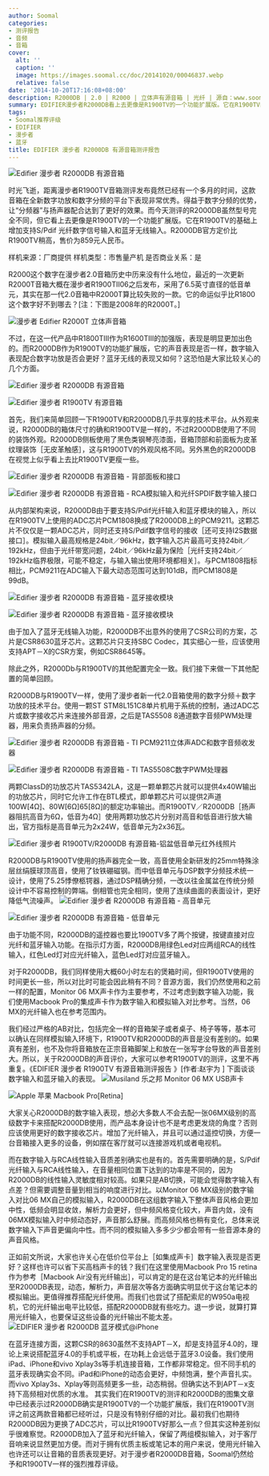 ```yaml
---
author: Soomal
categories:
- 测评报告
- 音频
- 音箱
cover:
  alt: ''
  caption: ''
  image: https://images.soomal.cc/doc/20141020/00046837.webp
  relative: false
date: '2014-10-20T17:16:08+08:00'
description: R2000DB | 2.0 | R2000 | 立体声有源音箱 | 光纤 | 源自：www.soomal.com | 版权：原创 |  平均/总评分：09.52/533
summary: EDIFIER漫步者R2000DB看上去更像是R1900TV的一个功能扩展版。它在R1900TV的基础上增加支持了一个S/Pdif 光纤数字信号输入和蓝牙无线输入支持。R2000DB官方定价比R1900TV稍高，售价为859元人民币
tags:
- Soomal推荐评级
- EDIFIER
- 漫步者
- 蓝牙
title: EDIFIER 漫步者 R2000DB 有源音箱测评报告
---
```


![Edifier 漫步者 R2000DB 有源音箱](https://images.soomal.cc/doc/20140912/00045893.webp)



时光飞逝，距离漫步者R1900TV音箱测评发布竟然已经有一个多月的时间，这款音箱在全新数字功放和数字分频的平台下表现非常优秀。得益于数字分频的优势，让“分频器”与扬声器配合达到了更好的效果。而今天测评的R2000DB虽然型号完全不同，但它看上去更像是R1900TV的一个功能扩展版。它在R1900TV的基础上增加支持S/Pdif 光纤数字信号输入和蓝牙无线输入。R2000DB官方定价比R1900TV稍高，售价为859元人民币。



样机来源：厂商提供
样机类型：市售量产机
是否商业关系：是



R2000这个数字在漫步者2.0音箱历史中历来没有什么地位，最近的一次更新R2000T音箱大概在漫步者R1900TII06之后发布，采用了6.5英寸直径的低音单元，其实在那一代2.0音箱中R2000T算比较失败的一款。它的命运似乎比R1800这个数字好不到哪去？[注：下图是2008年的R2000T。]



![漫步者 Edifier R2000T 立体声音箱](https://images.soomal.cc/doc/20090905/00002712.webp)



不过，在这一代产品中R1800TIII作为R1600TIII的加强版，表现是明显更加出色的。而R2000DB作为R1900TV的功能扩展版，它的声音表现是否一样，数字输入表现配合数字功放是否会更好？蓝牙无线的表现又如何？这恐怕是大家比较关心的几个方面。



![Edifier 漫步者 R2000DB 有源音箱](https://images.soomal.cc/doc/20140912/00045892_01.webp)



![Edifier 漫步者 R1900TV 有源音箱](https://images.soomal.cc/doc/20140819/00045093_01.webp)



首先，我们来简单回顾一下R1900TV和R2000DB几乎共享的技术平台。从外观来说，R2000DB的箱体尺寸的确和R1900TV是一样的，不过R2000DB使用了不同的装饰外观。R2000DB侧板使用了黑色类钢琴亮漆面，音箱顶部和前面板为皮革纹理装饰［无皮革触感］，这与R1900TV的外观风格不同。另外黑色的R2000DB在视觉上似乎看上去比R1900TV更瘦一些。



![Edifier 漫步者 R2000DB 有源音箱 - 背部面板和接口](https://images.soomal.cc/doc/20140912/00045897_01.webp)



![Edifier 漫步者 R2000DB 有源音箱 - RCA模拟输入和光纤SPDIF数字输入接口](https://images.soomal.cc/doc/20140912/00045898_01.webp)



从内部架构来说，R2000DB由于要支持S/Pdif光纤输入和蓝牙模块的输入，所以在R1900TV上使用的ADC芯片PCM1808换成了R2000DB上的PCM9211。这颗芯片不仅仅是一颗ADC芯片，同时还支持S/Pdif数字信号的接收［还可支持I2S数据接口］。模拟输入最高规格是24bit／96kHz，数字输入芯片最高可支持24bit／192kHz，但由于光纤带宽问题，24bit／96kHz最为保险［光纤支持24bit／192kHz临界极限，可能不稳定，与输入输出使用环境都相关］。与PCM1808指标相比，PCM9211在ADC输入下最大动态范围可达到101dB，而PCM1808是99dB。



![Edifier 漫步者 R2000DB 有源音箱 - 蓝牙接收模块](https://images.soomal.cc/doc/20140912/00045909_01.webp)



![Edifier 漫步者 R2000DB 有源音箱 - 蓝牙接收模块](https://images.soomal.cc/doc/20140912/00045910_01.webp)



由于加入了蓝牙无线输入功能，R2000DB不出意外的使用了CSR公司的方案，芯片是CSR8630蓝牙芯片。这颗芯片只支持SBC Codec，其实细心一些，应该使用支持APT－X的CSR方案，例如CSR8645等。



除此之外，R2000Db与R1900TV的其他配置完全一致。我们接下来做一下其他配置的简单回顾。



R2000DB与R1900TV一样，使用了漫步者新一代2.0音箱使用的数字分频＋数字功放的技术平台。使用一颗ST STM8L151C8单片机用于系统的控制，通过ADC芯片或数字接收芯片来连接外部音源，之后是TAS5508 8通道数字音频PWM处理器，用来负责扬声器的分频。



![Edifier 漫步者 R2000DB 有源音箱 - TI PCM9211立体声ADC和数字音频收发器](https://images.soomal.cc/doc/20140912/00045905_01.webp)



![Edifier 漫步者 R2000DB 有源音箱 - TI TAS5508C数字PWM处理器](https://images.soomal.cc/doc/20140912/00045906_01.webp)



两颗ClassD的功放芯片TAS5342LA，这是一颗单颗芯片就可以提供4x40W输出的功放芯片，同时它允许工作在BTL模式，即单颗芯片可以提供2声道100W[4Ω]、80W[6Ω]65[8Ω]的额定功率输出。而R1900TV／R2000DB［扬声器阻抗高音为6Ω，低音为4Ω］使用两颗功放芯片分别对高音和低音进行放大输出，官方指标是高音单元为2x24W，低音单元为2x36瓦。

![Edifier 漫步者 R1900TV/R2000DB 有源音箱-铝盆低音单元红外线照片](https://images.soomal.cc/doc/20140910/00045784.webp)




R2000DB与R1900TV使用的扬声器完全一致，高音使用全新研发的25mm特殊涂层丝绢膜球顶高音，使用了钕铁硼磁钢。而中低音单元与DSP数字分频技术统一设计，使用了5.25悸僚柩锷器，通过DSP精确分频，一改以往金属盆在传统分频设计中不容易控制的弊端。倒相管也完全相同，使用了连续曲面的表面设计，更好降低气流噪声。
![Edifier 漫步者 R2000DB 有源音箱 - 高音单元](https://images.soomal.cc/doc/20140912/00045912_01.webp)




![Edifier 漫步者 R2000DB 有源音箱 - 低音单元](https://images.soomal.cc/doc/20140912/00045913_01.webp)




由于功能不同，R2000DB的遥控器也要比1900TV多了两个按键，按键直接对应光纤和蓝牙输入功能。在指示灯方面，R2000DB用绿色Led对应两组RCA的线性输入，红色Led灯对应光纤输入，蓝色Led灯对应蓝牙输入。

对于R2000DB，我们同样使用大概60小时左右的煲箱时间，但R1900TV使用的时间更长一些，所以对比时可能会因此稍有不同？音源方面，我们仍然使用和之前一样的配置，Monitor 06 MX声卡作为主要参考，不过考虑到数字输入功能，我们使用Macbook Pro的集成声卡作为数字输入和模拟输入对比参考。当然，06 MX的光纤输入也在参考范围内。

我们经过严格的AB对比，包括完全一样的音箱架子或者桌子、椅子等等，基本可以确认在同样模拟输入环境下，R1900TV和R2000DB的声音是没有差别的。如果真有差别，也不及你将音箱放在正宗音箱脚架上和放在一张写字台导致的声音差别大。所以，关于R2000DB的声音评价，大家可以参考R1900TV的测评，这里不再重复。《EDIFIER 漫步者 R1900TV 有源音箱测评报告 》[作者:赵宇为 ]
下面谈谈数字输入和蓝牙输入的表现。
![Musiland 乐之邦 Monitor 06 MX USB声卡](https://images.soomal.cc/doc/20131129/00037936_01.webp)




![Apple 苹果 Macbook Pro[Retina]](https://images.soomal.cc/doc/20140929/00046369_01.webp)




大家关心R2000DB的数字输入表现，想必大多数人不会去配一张06MX级别的高级数字卡来搭配R2000DB使用，而产品本身设计也不是考虑更发烧的角度？否则应该使用更好的数字接收芯片。增加了光纤输入，并且可以通过遥控切换，方便一台音箱接入更多的设备，例如摆在客厅就可以连接游戏机或者电视机。

而在数字输入与RCA线性输入音质差别确实也是有的。首先需要明确的是，S/Pdif光纤输入与RCA线性输入，在音量相同位置下达到的功率是不同的，因为R2000DB的线性输入灵敏度相对较高。如果只是AB切换，可能会觉得数字输入有点差？但需要调整音量到相当的响度进行对比。以Monitor 06 MX级别的数字输入对比06 MX自己的模拟输入，R2000DB在这组数字输入下整体声音风格会更加中性，低频会明显收敛，解析力会更好，但中频风格变化较大，声音内敛，没有06MX模拟输入时中频动态好，声音那么舒展。而高频风格也稍有变化，总体来说数字输入下声音更偏向中性。而不同的模拟输入多多少少都会带有一些音源本身的声音风格。

正如前文所说，大家也许关心在低价位平台上［如集成声卡］数字输入表现是否更好？这样也许可以省下买高档声卡的钱？我们在这里使用Macbook Pro 15 retina作为参考［Macbook Air没有光纤输出］，可以肯定的是在这台笔记本的光纤输出至R2000DB表现，动态，解析力，声音层次等各方面确实明显优于这台笔记本的模拟输出。更值得推荐搭配光纤使用。而我们也尝试了搭配索尼的W950a电视机，它的光纤输出电平比较低，搭配R2000DB就有些吃力。退一步说，就算打算用光纤输入，也要保证这些设备的光纤输出不能太差。
![EDIFIER 漫步者 R2000DB 蓝牙模式@iPhone](https://images.soomal.cc/doc/20141020/00046835.webp)




在蓝牙连接方面，这颗CSR的8630虽然不支持APT－X，却是支持蓝牙4.0的，理论上来说搭配蓝牙4.0的手机或平板，在功耗上会远低于蓝牙3.0设备。我们使用iPad、iPhone和vivo Xplay3s等手机连接音箱，工作都非常稳定。但不同手机的蓝牙表现确实会不同。iPad和iPhone的动态会更好，中频饱满，整个声音扎实。而vivo Xplay3s、Xplay等则高频更多一些，动态稍弱。但确实达不到APT－x支持下高频相对优质的水准。
其实我们在R1900TV的测评和R2000DB的图集文章中已经表示过R2000DB确实是R1900TV的一个功能扩展版，我们在R1900TV测评之前这两款音箱都已经听过，只是没有特别仔细的对比。最初我们也期待R2000DB因为更换了ADC芯片，可以比R1900TV好那么一点？但其实这种差别似乎很难察觉。R2000DB加入了蓝牙和光纤输入，保留了两组模拟输入，对于客厅音响来说显然更加方便。而对于拥有优质主板或笔记本的用户来说，使用光纤输入也许还可以让音箱的音质表现更好。对于漫步者R2000DB音箱，Soomal仍然给予和R1900TV一样的强烈推荐评级。